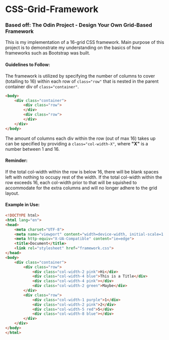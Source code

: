 # CSS-Grid-Framework

### Based off: The Odin Project - Design Your Own Grid-Based Framework

This is my implementation of a 16-grid CSS framework.
Main purpose of this project is to demonstrate my understanding on the basics of how frameworks such as Bootstrap was built.

#### Guidelines to Follow:

The framework is utilized by specifying the number of columns to cover (totalling to 16) within each row of `class="row"` that is nested in the parent container div of `class="container"`.

```html
<body>
    <div class="container">
        <div class="row">
        </div>
        <div class="row">
        </div>
    </div>
</body>
```

The amount of columns each div within the row (out of max 16) takes up can be specified by providing a `class="col-width-X"`, where **"X"** is a number between 1 and 16.


#### Reminder:
If the total col-width within the row is below 16, there will be blank spaces left with nothing to occupy rest of the width.
If the total col-width within the row exceeds 16, each col-width prior to that will be squished to accommodate for the extra columns and will no longer adhere to the grid layout.


#### Example in Use:
```html
<!DOCTYPE html>
<html lang="en">
<head>
    <meta charset="UTF-8">
    <meta name="viewport" content="width=device-width, initial-scale=1.0">
    <meta http-equiv="X-UA-Compatible" content="ie=edge">
    <title>Document</title>
    <link rel="stylesheet" href="framework.css">
</head>
<body>
    <div class="container">
        <div class="row">
            <div class="col-width-2 pink">Hi</div>
            <div class="col-width-4 blue">This is a Title</div>
            <div class="col-width-4 pink"></div>
            <div class="col-width-2 green">Maybe</div>
        </div>
        <div class="row">
            <div class="col-width-1 purple">1</div>
            <div class="col-width-2 pink">2</div>
            <div class="col-width-5 red">5</div>
            <div class="col-width-8 blue"></div>
        </div>
    </div>
</body>
</html>
```
